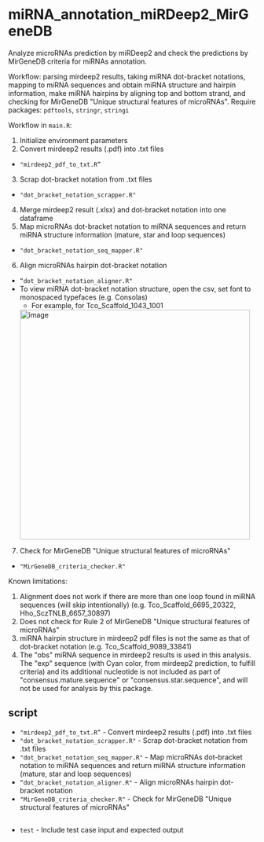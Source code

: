 # miRNA_annotation_miRDeep2_MirGeneDB
Analyze microRNAs prediction by miRDeep2 and check the predictions by MirGeneDB criteria for miRNAs annotation. 

Workflow: parsing mirdeep2 results, taking miRNA dot-bracket notations, mapping to miRNA sequences and obtain miRNA structure and hairpin information, make miRNA hairpins by aligning top and bottom strand, and checking for MirGeneDB "Unique structural features of microRNAs".
Require packages: `pdftools`, `stringr`, `stringi`

Workflow in `main.R`:
1.	Initialize environment parameters
2.	Convert mirdeep2 results (.pdf) into .txt files
  - `"mirdeep2_pdf_to_txt.R”`
3.	Scrap dot-bracket notation from .txt files
  - `"dot_bracket_notation_scrapper.R"`
4.	Merge mirdeep2 result (.xlsx) and dot-bracket notation into one dataframe
5.	Map microRNAs dot-bracket notation to miRNA sequences and return miRNA structure information (mature, star and loop sequences)
  - `"dot_bracket_notation_seq_mapper.R"`
6.	Align microRNAs hairpin dot-bracket notation
  - `“dot_bracket_notation_aligner.R"`
  - To view miRNA dot-bracket notation structure, open the csv, set font to monospaced typefaces (e.g. Consolas)
    - For example, for Tco_Scaffold_1043_1001
    <img width="468" alt="image" src="https://user-images.githubusercontent.com/44503876/211728435-7d7f860b-6fb8-43d8-8d78-5c6ae112420f.png">

7.	Check for MirGeneDB "Unique structural features of microRNAs"
  - `"MirGeneDB_criteria_checker.R"`

Known limitations:
1.	Alignment does not work if there are more than one loop found in miRNA sequences (will skip intentionally) (e.g. Tco_Scaffold_6695_20322, Hho_SczTNLB_6657_30897) 
2.	Does not check for Rule 2 of MirGeneDB "Unique structural features of microRNAs"
3.	miRNA hairpin structure in mirdeep2 pdf files is not the same as that of dot-bracket notation (e.g. Tco_Scaffold_9089_33841)
4.	The "obs" miRNA sequence in mirdeep2 results is used in this analysis. The "exp" sequence (with Cyan color, from mirdeep2 prediction, to fulfill criteria) and its additional nucleotide is not included as part of "consensus.mature.sequence" or "consensus.star.sequence", and will not be used for analysis by this package.


## script
- `"mirdeep2_pdf_to_txt.R”` - Convert mirdeep2 results (.pdf) into .txt files
- `"dot_bracket_notation_scrapper.R"` - Scrap dot-bracket notation from .txt files
- `"dot_bracket_notation_seq_mapper.R"` - Map microRNAs dot-bracket notation to miRNA sequences and return miRNA structure information (mature, star and loop sequences)
- `“dot_bracket_notation_aligner.R"` - Align microRNAs hairpin dot-bracket notation
- `"MirGeneDB_criteria_checker.R"` - Check for MirGeneDB "Unique structural features of microRNAs"

##
- `test` - Include test case input and expected output
